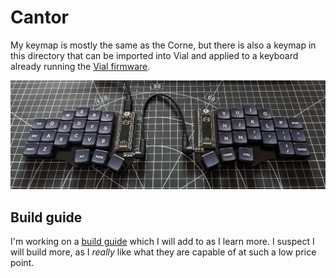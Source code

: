# Cantor

My keymap is mostly the same as the Corne, but there is also  a keymap in this directory that can be imported into Vial and applied to a keyboard already running the [Vial firmware](https://github.com/vial-kb/vial-qmk).

![Cantor](./images/cantor.jpg)

## Build guide

I'm working on a [build guide](https://github.com/teknostatik/keyboards/blob/main/cantor/cantor_build_guide.md) which I will add to as I learn more. I suspect I will build more, as I _really_ like what they are capable of at such a low price point.

